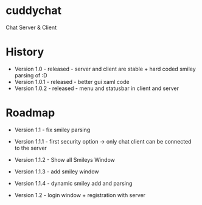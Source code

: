 cuddychat
=========
Chat Server &amp; Client

History
=======
- Version 1.0 - released - server and client are stable + hard coded smiley parsing of :D
- Version 1.0.1 - released - better gui xaml code
- Version 1.0.2 - released - menu and statusbar in client and server

Roadmap
======
- Version 1.1 - fix smiley parsing
- Version 1.1.1 - first security option -> only chat client can be connected to the server
- Version 1.1.2 - Show all Smileys Window
- Version 1.1.3 - add smiley window
- Version 1.1.4 - dynamic smiley add and parsing

- Version 1.2 - login window + registration with server